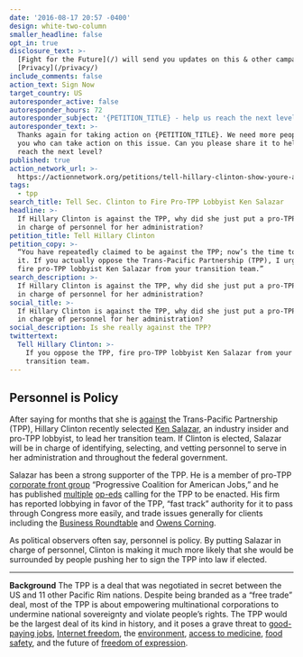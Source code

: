 ```yaml
---
date: '2016-08-17 20:57 -0400'
design: white-two-column
smaller_headline: false
opt_in: true
disclosure_text: >-
  [Fight for the Future](/) will send you updates on this & other campaigns.
  [Privacy](/privacy/)
include_comments: false
action_text: Sign Now
target_country: US
autoresponder_active: false
autoresponder_hours: 72
autoresponder_subject: '{PETITION_TITLE} - help us reach the next level!'
autoresponder_text: >-
  Thanks again for taking action on {PETITION_TITLE}. We need more people like
  you who can take action on this issue. Can you please share it to help us
  reach the next level?
published: true
action_network_url: >-
  https://actionnetwork.org/petitions/tell-hillary-clinton-show-youre-against-the-tpp-by-firing-pro-tpp-lobbyist-ken-salazar
tags:
  - tpp
search_title: Tell Sec. Clinton to Fire Pro-TPP Lobbyist Ken Salazar
headline: >-
  If Hillary Clinton is against the TPP, why did she just put a pro-TPP lobbyist
  in charge of personnel for her administration?
petition_title: Tell Hillary Clinton
petition_copy: >-
  “You have repeatedly claimed to be against the TPP; now’s the time to prove
  it. If you actually oppose the Trans-Pacific Partnership (TPP), I urge you to
  fire pro-TPP lobbyist Ken Salazar from your transition team.”
search_description: >-
  If Hillary Clinton is against the TPP, why did she just put a pro-TPP lobbyist
  in charge of personnel for her administration?
social_title: >-
  If Hillary Clinton is against the TPP, why did she just put a pro-TPP lobbyist
  in charge of personnel for her administration?
social_description: Is she really against the TPP?
twittertext:
  Tell Hillary Clinton: >-
    If you oppose the TPP, fire pro-TPP lobbyist Ken Salazar from your
    transition team.
---
```

## Personnel is Policy

After saying for months that she is [against](http://www.politifact.com/truth-o-meter/statements/2015/oct/08/hillary-clinton/hillary-clinton-now-opposes-trans-pacific-partners/) the Trans-Pacific Partnership (TPP), Hillary Clinton recently selected [Ken Salazar](http://www.ibtimes.com/political-capital/hillary-clinton-appoints-ken-salazar-lead-white-house-transition-2402567), an industry insider and pro-TPP lobbyist, to lead her transition team. If Clinton is elected, Salazar will be in charge of identifying, selecting, and vetting personnel to serve in her administration and throughout the federal government. 

Salazar has been a strong supporter of the TPP. He is a member of pro-TPP [corporate front group](https://www.buzzfeed.com/evanmcsan/progressives-weve-never-heard-of-this-progressive-group-back?utm_term=.vkXrMZNg#.et89Y0ZN) “Progressive Coalition for American Jobs,” and he has published [multiple](http://www.usatoday.com/story/opinion/2015/11/05/pass-trans-pacific-partnership-safeguard-environment-sustainability-column/75151722/) [op-eds](http://www.denverpost.com/2015/12/04/guest-commentary-trans-pacific-partnership-is-an-opportunity-for-colorado/) calling for the TPP to be enacted. His firm has reported lobbying in favor of the TPP, “fast track” authority for it to pass through Congress more easily, and trade issues generally for clients including the [Business Roundtable](http://soprweb.senate.gov/index.cfm?event=getFilingDetails&filingID=9F431626-F6B0-4483-B00B-C5524F8C5F67&filingTypeID=69) and [Owens Corning](http://soprweb.senate.gov/index.cfm?event=getFilingDetails&filingID=BBA85E4F-9C0B-4F87-BE8E-47A587428F8E&filingTypeID=51).

As political observers often say, personnel is policy. By putting Salazar in charge of personnel, Clinton is making it much more likely that she would be surrounded by people pushing her to sign the TPP into law if elected. 

---

**Background** The TPP is a deal that was negotiated in secret between the US and 11 other Pacific Rim nations. Despite being branded as a “free trade” deal, most of the TPP is about empowering multinational corporations to undermine national sovereignty and violate people’s rights. The TPP would be the largest deal of its kind in history, and it poses a grave threat to [good-paying jobs](http://www.citizenstrade.org/ctc/blog/2015/11/07/how-the-tpp-harms-jobs-the-environment/), [Internet freedom](https://www.eff.org/issues/tpp), the [environment](http://www.sierraclub.org/trade/trans-pacific-partnership), [access to medicine](http://www.msfaccess.org/spotlight-on/trans-pacific-partnership-agreement), [food safety](http://www.citizen.org/tpp-food-safety-facts), and the future of [freedom of expression](http://blog.wikimedia.org/2016/02/03/tpp-problematic-partnership/).
